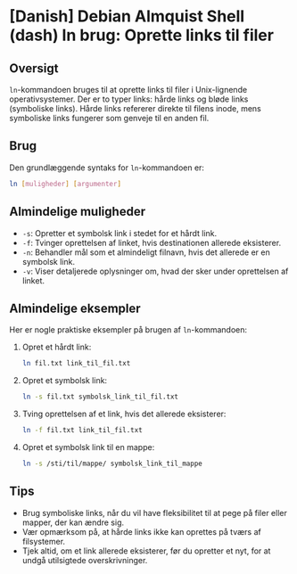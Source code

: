 # [Danish] Debian Almquist Shell (dash) ln brug: Oprette links til filer

## Oversigt
`ln`-kommandoen bruges til at oprette links til filer i Unix-lignende operativsystemer. Der er to typer links: hårde links og bløde links (symboliske links). Hårde links refererer direkte til filens inode, mens symboliske links fungerer som genveje til en anden fil.

## Brug
Den grundlæggende syntaks for `ln`-kommandoen er:

```bash
ln [muligheder] [argumenter]
```

## Almindelige muligheder
- `-s`: Opretter et symbolsk link i stedet for et hårdt link.
- `-f`: Tvinger oprettelsen af linket, hvis destinationen allerede eksisterer.
- `-n`: Behandler mål som et almindeligt filnavn, hvis det allerede er en symbolsk link.
- `-v`: Viser detaljerede oplysninger om, hvad der sker under oprettelsen af linket.

## Almindelige eksempler
Her er nogle praktiske eksempler på brugen af `ln`-kommandoen:

1. Opret et hårdt link:
   ```bash
   ln fil.txt link_til_fil.txt
   ```

2. Opret et symbolsk link:
   ```bash
   ln -s fil.txt symbolsk_link_til_fil.txt
   ```

3. Tving oprettelsen af et link, hvis det allerede eksisterer:
   ```bash
   ln -f fil.txt link_til_fil.txt
   ```

4. Opret et symbolsk link til en mappe:
   ```bash
   ln -s /sti/til/mappe/ symbolsk_link_til_mappe
   ```

## Tips
- Brug symboliske links, når du vil have fleksibilitet til at pege på filer eller mapper, der kan ændre sig.
- Vær opmærksom på, at hårde links ikke kan oprettes på tværs af filsystemer.
- Tjek altid, om et link allerede eksisterer, før du opretter et nyt, for at undgå utilsigtede overskrivninger.